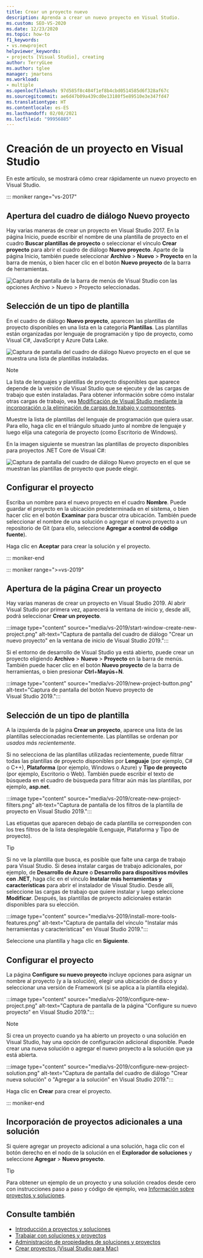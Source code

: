 ```yaml
---
title: Crear un proyecto nuevo
description: Aprenda a crear un nuevo proyecto en Visual Studio.
ms.custom: SEO-VS-2020
ms.date: 12/23/2020
ms.topic: how-to
f1_keywords:
- vs.newproject
helpviewer_keywords:
- projects [Visual Studio], creating
author: TerryGLee
ms.author: tglee
manager: jmartens
ms.workload:
- multiple
ms.openlocfilehash: 97d585f8c484f1ef8b4cbd0514585d6f328af67c
ms.sourcegitcommit: ae6d47b09a439cd0e13180f5e89510e3e347fd47
ms.translationtype: HT
ms.contentlocale: es-ES
ms.lasthandoff: 02/08/2021
ms.locfileid: "99956885"
---
```

# <a name="create-a-new-project-in-visual-studio"></a>Creación de un proyecto en Visual Studio

En este artículo, se mostrará cómo crear rápidamente un nuevo proyecto en Visual Studio.

::: moniker range="vs-2017"

## <a name="open-the-new-project-dialog"></a>Apertura del cuadro de diálogo Nuevo proyecto

Hay varias maneras de crear un proyecto en Visual Studio 2017. En la página Inicio, puede escribir el nombre de una plantilla de proyecto en el cuadro **Buscar plantillas de proyecto** o seleccionar el vínculo **Crear proyecto** para abrir el cuadro de diálogo **Nuevo proyecto**. Aparte de la página Inicio, también puede seleccionar **Archivo** > **Nuevo** > **Proyecto** en la barra de menús, o bien hacer clic en el botón **Nuevo proyecto** de la barra de herramientas.

![Captura de pantalla de la barra de menús de Visual Studio con las opciones Archivo > Nuevo > Proyecto seleccionadas.](./media/vside-newproject1.png)

## <a name="select-a-template-type"></a>Selección de un tipo de plantilla

En el cuadro de diálogo **Nuevo proyecto**, aparecen las plantillas de proyecto disponibles en una lista en la categoría **Plantillas**. Las plantillas están organizadas por lenguaje de programación y tipo de proyecto, como Visual C#, JavaScript y Azure Data Lake.

![Captura de pantalla del cuadro de diálogo Nuevo proyecto en el que se muestra una lista de plantillas instaladas.](./media/vside-newproject-templates-list.png)

> [!NOTE]
> La lista de lenguajes y plantillas de proyecto disponibles que aparece depende de la versión de Visual Studio que se ejecute y de las cargas de trabajo que estén instaladas. Para obtener información sobre cómo instalar otras cargas de trabajo, vea [Modificación de Visual Studio mediante la incorporación o la eliminación de cargas de trabajo y componentes](../install/modify-visual-studio.md).

Muestre la lista de plantillas del lenguaje de programación que quiera usar. Para ello, haga clic en el triángulo situado junto al nombre de lenguaje y luego elija una categoría de proyecto (como Escritorio de Windows).

En la imagen siguiente se muestran las plantillas de proyecto disponibles para proyectos .NET Core de Visual C#:

![Captura de pantalla del cuadro de diálogo Nuevo proyecto en el que se muestran las plantillas de proyecto que puede elegir.](./media/new-project-dialog-net-core.png)

## <a name="configure-your-project"></a>Configurar el proyecto

Escriba un nombre para el nuevo proyecto en el cuadro **Nombre**. Puede guardar el proyecto en la ubicación predeterminada en el sistema, o bien hacer clic en el botón **Examinar** para buscar otra ubicación. También puede seleccionar el nombre de una solución o agregar el nuevo proyecto a un repositorio de Git (para ello, seleccione **Agregar a control de código fuente**).

Haga clic en **Aceptar** para crear la solución y el proyecto.

::: moniker-end

::: moniker range=">=vs-2019"

## <a name="open-the-create-a-new-project-page"></a>Apertura de la página Crear un proyecto

Hay varias maneras de crear un proyecto en Visual Studio 2019. Al abrir Visual Studio por primera vez, aparecerá la ventana de inicio y, desde allí, podrá seleccionar **Crear un proyecto**.

:::image type="content" source="media/vs-2019/start-window-create-new-project.png" alt-text="Captura de pantalla del cuadro de diálogo &quot;Crear un nuevo proyecto&quot; en la ventana de inicio de Visual Studio 2019.":::

Si el entorno de desarrollo de Visual Studio ya está abierto, puede crear un proyecto eligiendo **Archivo** > **Nuevo** > **Proyecto** en la barra de menús. También puede hacer clic en el botón **Nuevo proyecto** de la barra de herramientas, o bien presionar **Ctrl**+**Mayús**+**N**.

:::image type="content" source="media/vs-2019/new-project-button.png" alt-text="Captura de pantalla del botón Nuevo proyecto de Visual Studio 2019.":::

## <a name="select-a-template-type"></a>Selección de un tipo de plantilla

A la izquierda de la página **Crear un proyecto**, aparece una lista de las plantillas seleccionadas recientemente. Las plantillas se ordenan por *usados más recientemente*.

Si no selecciona de las plantillas utilizadas recientemente, puede filtrar todas las plantillas de proyecto disponibles por **Lenguaje** (por ejemplo, C# o C++), **Plataforma** (por ejemplo, Windows o Azure) y **Tipo de proyecto** (por ejemplo, Escritorio o Web). También puede escribir el texto de búsqueda en el cuadro de búsqueda para filtrar aún más las plantillas, por ejemplo, **asp.net**.

:::image type="content" source="media/vs-2019/create-new-project-filters.png" alt-text="Captura de pantalla de los filtros de la plantilla de proyecto en Visual Studio 2019.":::

Las etiquetas que aparecen debajo de cada plantilla se corresponden con los tres filtros de la lista desplegable (Lenguaje, Plataforma y Tipo de proyecto).

> [!TIP]
> Si no ve la plantilla que busca, es posible que falte una carga de trabajo para Visual Studio. Si desea instalar cargas de trabajo adicionales, por ejemplo, de **Desarrollo de Azure** o **Desarrollo para dispositivos móviles con .NET**, haga clic en el vínculo **Instalar más herramientas y características** para abrir el instalador de Visual Studio. Desde allí, seleccione las cargas de trabajo que quiere instalar y luego seleccione **Modificar**. Después, las plantillas de proyecto adicionales estarán disponibles para su elección.
>
> :::image type="content" source="media/vs-2019/install-more-tools-features.png" alt-text="Captura de pantalla del vínculo &quot;Instalar más herramientas y características&quot; en Visual Studio 2019.":::

Seleccione una plantilla y haga clic en **Siguiente**.

## <a name="configure-your-project"></a>Configurar el proyecto

La página **Configure su nuevo proyecto** incluye opciones para asignar un nombre al proyecto (y a la solución), elegir una ubicación de disco y seleccionar una versión de Framework (si se aplica a la plantilla elegida).

:::image type="content" source="media/vs-2019/configure-new-project.png" alt-text="Captura de pantalla de la página &quot;Configure su nuevo proyecto&quot; en Visual Studio 2019.":::

> [!NOTE]
> Si crea un proyecto cuando ya ha abierto un proyecto o una solución en Visual Studio, hay una opción de configuración adicional disponible. Puede crear una nueva solución o agregar el nuevo proyecto a la solución que ya está abierta.
>
> :::image type="content" source="media/vs-2019/configure-new-project-solution.png" alt-text="Captura de pantalla del cuadro de diálogo &quot;Crear nueva solución&quot; o &quot;Agregar a la solución&quot; en Visual Studio 2019.":::

Haga clic en **Crear** para crear el proyecto.

::: moniker-end

## <a name="add-additional-projects-to-a-solution"></a>Incorporación de proyectos adicionales a una solución

Si quiere agregar un proyecto adicional a una solución, haga clic con el botón derecho en el nodo de la solución en el **Explorador de soluciones** y seleccione **Agregar** > **Nuevo proyecto**.

> [!TIP]
> Para obtener un ejemplo de un proyecto y una solución creados desde cero con instrucciones paso a paso y código de ejemplo, vea [Información sobre proyectos y soluciones](../get-started/tutorial-projects-solutions.md).

## <a name="see-also"></a>Consulte también

- [Introducción a proyectos y soluciones](../get-started/tutorial-projects-solutions.md)
- [Trabajar con soluciones y proyectos](creating-solutions-and-projects.md)
- [Administración de propiedades de soluciones y proyectos](managing-project-and-solution-properties.md)
- [Crear proyectos (Visual Studio para Mac)](/visualstudio/mac/create-new-projects)